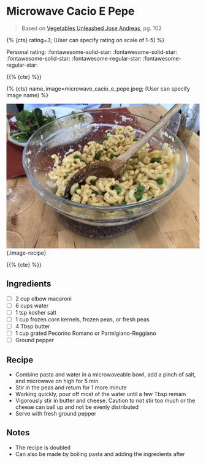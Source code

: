 # Microwave Cacio E Pepe

> Based on [Vegetables Unleashed Jose Andreas](https://www.amazon.com/Vegetables-Unleashed-Cookbook-Jose-Andres/dp/0062668382), pg. 102

{% {cts} rating=3; (User can specify rating on scale of 1-5) %}

Personal rating: :fontawesome-solid-star: :fontawesome-solid-star: :fontawesome-solid-star: :fontawesome-regular-star: :fontawesome-regular-star:

{{% {cte} %}}

{% {cts} name_image=microwave_cacio_e_pepe.jpeg; (User can specify image name) %}

![microwave_cacio_e_pepe.jpeg](./microwave_cacio_e_pepe.jpeg){.image-recipe}

{{% {cte} %}}

## Ingredients

- [ ] 2 cup elbow macaroni
- [ ] 6 cups water
- [ ] 1 tsp kosher salt
- [ ] 1 cup frozen corn kernels, frozen peas, or fresh peas
- [ ] 4 Tbsp butter
- [ ] 1 cup grated Pecorino Romano or Parmigiano-Reggiano
- [ ] Ground pepper

## Recipe

- Combine pasta and water in a microwaveable bowl, add a pinch of salt, and microwave on high for 5 min
- Stir in the peas and return for 1 more minute
- Working quickly, pour off most of the water until a few Tbsp remain
- Vigorously stir in butter and cheese. Caution to not stir too much or the cheese can ball up and not be evenly distributed
- Serve with fresh ground pepper

## Notes

- The recipe is doubled
- Can also be made by boiling pasta and adding the ingredients after
